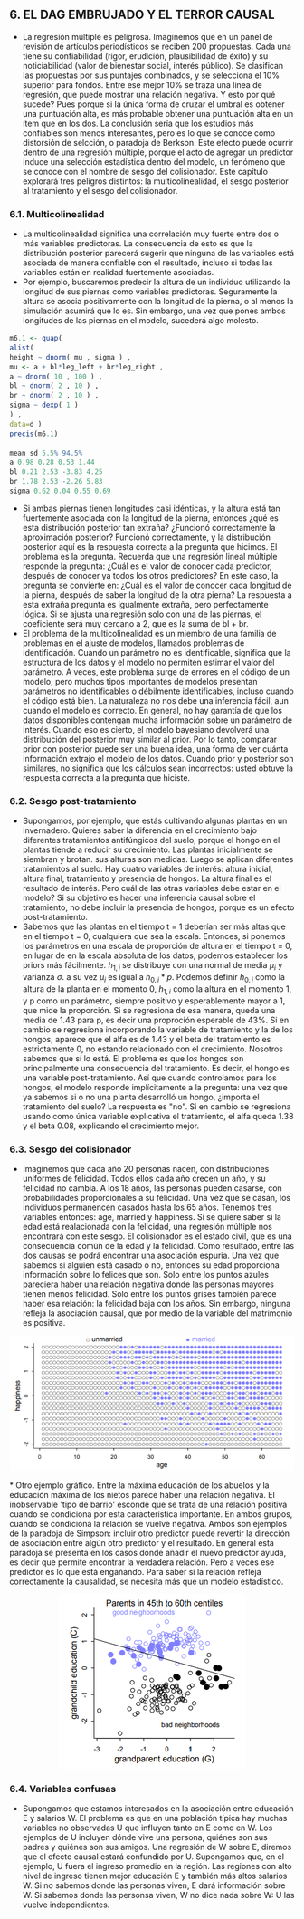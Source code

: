 ## 6. EL DAG EMBRUJADO Y EL TERROR CAUSAL

* La regresión múltiple es peligrosa. Imaginemos que en un panel de revisión de artículos periodísticos se reciben 200 propuestas. Cada una tiene su confiabilidad (rigor, erudición, plausibilidad de éxito) y su noticiabilidad (valor de bienestar social, interés público). Se clasifican las propuestas por sus puntajes combinados, y se selecciona el 10% superior para fondos. Entre ese mejor 10% se traza una línea de regresión, que puede mostrar una relación negativa. Y esto por qué sucede? Pues porque si la única forma de cruzar el umbral es obtener una puntuación alta, es más probable obtener una puntuación alta en un ítem que en los dos. La conclusión sería que los estudios más confiables son menos interesantes, pero es lo que se conoce como distorsión de selcción, o paradoja de Berkson. Este efecto puede ocurrir dentro de una regresión múltiple, porque el acto de agregar un predictor induce una selección estadística dentro del modelo, un fenómeno que se conoce con el nombre de sesgo del colisionador. Este capítulo explorará tres peligros distintos: la multicolinealidad, el sesgo posterior al tratamiento y el sesgo del colisionador.

### 6.1. Multicolinealidad

* La multicolinealidad significa una correlación muy fuerte entre dos o más variables predictoras. La consecuencia de esto es que la distribución posterior parecerá sugerir que ninguna de las variables está asociada de manera confiable con el resultado, incluso si todas las variables están en realidad fuertemente asociadas.
* Por ejemplo, buscaremos predecir la altura de un individuo utilizando la longitud de sus piernas como variables predictoras. Seguramente la altura se asocia positivamente con la longitud de la pierna, o al menos la simulación asumirá que lo es. Sin embargo, una vez que pones ambos longitudes de las piernas en el modelo, sucederá algo molesto.
```r
m6.1 <- quap(
alist(
height ~ dnorm( mu , sigma ) ,
mu <- a + bl*leg_left + br*leg_right ,
a ~ dnorm( 10 , 100 ) ,
bl ~ dnorm( 2 , 10 ) ,
br ~ dnorm( 2 , 10 ) ,
sigma ~ dexp( 1 )
) ,
data=d )
precis(m6.1)

mean sd 5.5% 94.5%
a 0.98 0.28 0.53 1.44
bl 0.21 2.53 -3.83 4.25
br 1.78 2.53 -2.26 5.83
sigma 0.62 0.04 0.55 0.69
```
* Si ambas piernas tienen longitudes casi idénticas, y la altura está tan fuertemente asociada con la longitud de la pierna, entonces ¿qué es esta distribución posterior tan extraña? ¿Funcionó correctamente la aproximación posterior? Funcionó correctamente, y la distribución posterior aquí es la respuesta correcta a la pregunta que hicimos. El problema es la pregunta. Recuerda que una regresión lineal múltiple responde la pregunta: ¿Cuál es el valor de conocer cada predictor, después de conocer ya todos los otros predictores? En este caso, la pregunta se convierte en: ¿Cuál es el valor de conocer cada longitud de la pierna, después de saber la longitud de la otra pierna? La respuesta a esta extraña pregunta es igualmente extraña, pero perfectamente lógica. Si se ajusta una regresión solo con una de las piernas, el coeficiente será muy cercano a 2, que es la suma de bl + br.
* El problema de la multicolinealidad es un miembro de una familia de problemas en el ajuste de modelos, llamados problemas de identificación. Cuando un parámetro no es identificable, significa que la estructura de los datos y el modelo no permiten estimar el valor del parámetro. A veces, este problema surge de errores en el código de un modelo, pero muchos tipos importantes de modelos presentan parámetros no identificables o débilmente identificables, incluso cuando el código está bien. La naturaleza no nos debe una inferencia fácil, aun cuando el modelo es correcto. En general, no hay garantía de que los datos disponibles contengan mucha información sobre un parámetro de interés. Cuando eso es cierto, el modelo bayesiano devolverá una distribución del posterior muy similar al prior. Por lo tanto, comparar prior con posterior puede ser una buena idea, una forma de ver cuánta información extrajo el modelo de los datos. Cuando prior y posterior son similares, no significa que los cálculos sean incorrectos: usted obtuve la respuesta correcta a la pregunta que hiciste.

### 6.2. Sesgo post-tratamiento

* Supongamos, por ejemplo, que estás cultivando algunas plantas en un invernadero. Quieres saber la diferencia en el crecimiento bajo diferentes tratamientos antifúngicos del suelo, porque el hongo en el plantas tiende a reducir su crecimiento. Las plantas inicialmente se siembran y brotan. sus alturas son medidas. Luego se aplican diferentes tratamientos al suelo. Hay cuatro variables de interés: altura inicial, altura final, tratamiento y presencia de hongos. La altura final es el resultado de interés. Pero cuál de las otras variables debe estar en el modelo? Si su objetivo es hacer una inferencia causal sobre el tratamiento, no debe incluir la presencia de hongos, porque es un efecto post-tratamiento.
* Sabemos que las plantas en el tiempo t = 1 deberían ser más altas que en el tiempo t = 0, cualquiera que sea la escala. Entonces, si ponemos los parámetros en una escala de proporción de altura en el tiempo t = 0, en lugar de en la escala absoluta de los datos, podemos establecer los priors más fácilmente. $h_{1,i}$ se distribuye con una normal de media $\mu_{i}$ y varianza $\sigma$. a su vez $\mu_{i}$ es igual a $h_{0,i} * p$. Podemos definir $h_{0,i}$ como la altura de la planta en el momento 0, $h_{1,i}$ como la altura en el momento 1, y p como un parámetro, siempre positivo y esperablemente mayor a 1, que mide la proporción. Si se regresiona de esa manera, queda una media de 1.43 para p, es decir una proproción esperable de 43%. Si en cambio se regresiona incorporando la variable de tratamiento y la de los hongos, aparece que el alfa es de 1.43 y el beta del tratamiento es estrictamente 0, no estando relacionado con el crecimiento. Nosotros sabemos que sí lo está. El problema es que los hongos son principalmente una consecuencia del tratamiento. Es decir, el hongo es una variable post-tratamiento. Así que cuando controlamos para los hongos, el modelo responde implícitamente a la pregunta: una vez que ya sabemos si o no una planta desarrolló un hongo, ¿importa el tratamiento del suelo? La respuesta es "no". Si en cambio se regresiona usando como única variable explicativa el tratamiento, el alfa queda 1.38 y el beta 0.08, explicando el crecimiento mejor.

### 6.3. Sesgo del colisionador

* Imaginemos que cada año 20 personas nacen, con distribuciones uniformes de felicidad. Todos ellos cada año crecen un año, y su felicidad no cambia. A los 18 años, las personas pueden casarse, con probabilidades proporcionales a su felicidad. Una vez que se casan, los individuos permanencen casados hasta los 65 años. Tenemos tres variables entonces: age, married y happiness. Si se quiere saber si la edad está realacionada con la felicidad, una regresión múltiple nos encontrará con este sesgo. El colisionador es el estado civil, que es una consecuencia común de la edad y la felicidad. Como resultado, entre las dos causas se podrá encontrar una asociación espuria. Una vez que sabemos si alguien está casado o no, entonces su edad proporciona información sobre lo felices que son. Solo entre los puntos azules pareciera haber una relación negativa donde las personas mayores tienen menos felicidad. Solo entre los puntos grises también parece haber esa relación: la felicidad baja con los años. Sin embargo, ninguna refleja la asociación causal, que por medio de la variable del matrimonio es positiva.
<p align="center"> <img src="https://github.com/fedefliguer/books/blob/master/SR-images/6.1.png"> </p>
* Otro ejemplo gráfico. Entre la máxima educación de los abuelos y la educación máxima de los nietos parece haber una relación negativa. El inobservable 'tipo de barrio' esconde que se trata de una relación positiva cuando se condiciona por esta característica importante. En ambos grupos, cuando se condiciona la relación se vuelve negativa. Ambos son ejemplos de la paradoja de Simpson: incluir otro predictor puede revertir la dirección de asociación entre algún otro predictor y el resultado. En general esta paradoja se presenta en los casos donde añadir el nuevo predictor ayuda, es decir que permite encontrar la verdadera relación. Pero a veces ese predictor es lo que está engañando. Para saber si la relación refleja correctamente la causalidad, se necesita más que un modelo estadístico.
<p align="center"> <img src="https://github.com/fedefliguer/books/blob/master/SR-images/6.2.png"> </p>

### 6.4. Variables confusas

* Supongamos que estamos interesados en la asociación entre educación E y salarios W. El problema es que en una población típica hay muchas variables no observadas U que influyen tanto en E como en W. Los ejemplos de U incluyen dónde vive una persona, quiénes son sus padres y quiénes son sus amigos. Una regresión de W sobre E, diremos que el efecto causal estará confundido por U. Supongamos que, en el ejemplo, U fuera el ingreso promedio en la región. Las regiones con alto nivel de ingreso tienen mejor educación E y también más altos salarios W. Si no sabemos donde las personas viven, E dará información sobre W. Si sabemos donde las personsa viven, W no dice nada sobre W: U las vuelve independientes.
